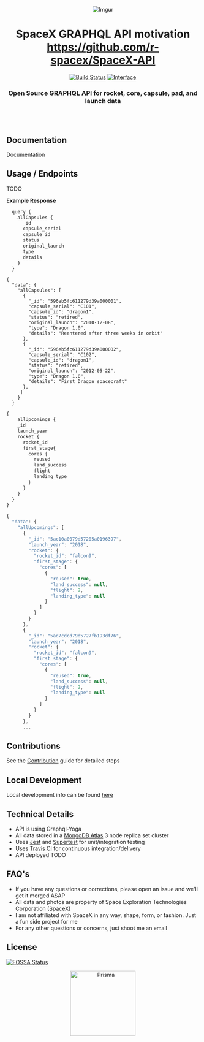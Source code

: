 <div align="center">

![Imgur](https://i.imgur.com/5JlPtsF.jpg)

# SpaceX GRAPHQL API motivation https://github.com/r-spacex/SpaceX-API

[![Build Status](https://travis-ci.org/ronal2do/Graphql-SpaceX-API.svg?branch=master)](https://travis-ci.org/ronal2do/Graphql-SpaceX-API)
[![Interface](https://img.shields.io/badge/interface-grapqhl-ff69b4.svg)]()

### Open Source GRAPHQL API for rocket, core, capsule, pad, and launch data

<br></br>

</div>

## Documentation

Documentation

## Usage / Endpoints

TODO

**Example Response**

```js
  query {
    allCapsules {
      _id
      capsule_serial
      capsule_id
      status
      original_launch
      type
      details
    }
  }
```

```
{
  "data": {
    "allCapsules": [
      {
        "_id": "596eb5fc611279d39a000001",
        "capsule_serial": "C101",
        "capsule_id": "dragon1",
        "status": "retired",
        "original_launch": "2010-12-08",
        "type": "Dragon 1.0",
        "details": "Reentered after three weeks in orbit"
      },
      {
        "_id": "596eb5fc611279d39a000002",
        "capsule_serial": "C102",
        "capsule_id": "dragon1",
        "status": "retired",
        "original_launch": "2012-05-22",
        "type": "Dragon 1.0",
        "details": "First Dragon soacecraft"
      },
     ]
    }
  }
```
```js
{
	allUpcomings {
    _id
    launch_year
    rocket {
      rocket_id
      first_stage{
        cores {
          reused
          land_success
          flight
          landing_type
        }
      }
    }
  }
}
```
```js
{
  "data": {
    "allUpcomings": [
      {
        "_id": "5ac10a0079d57205a0196397",
        "launch_year": "2018",
        "rocket": {
          "rocket_id": "falcon9",
          "first_stage": {
            "cores": [
              {
                "reused": true,
                "land_success": null,
                "flight": 2,
                "landing_type": null
              }
            ]
          }
        }
      },
      {
        "_id": "5ad7cdcd79d5727fb193df76",
        "launch_year": "2018",
        "rocket": {
          "rocket_id": "falcon9",
          "first_stage": {
            "cores": [
              {
                "reused": true,
                "land_success": null,
                "flight": 2,
                "landing_type": null
              }
            ]
          }
        }
      },
      ...
```
## Contributions

See the [Contribution](https://github.com/r-spacex/SpaceX-API/blob/master/CONTRIBUTING.md) guide for detailed steps

## Local Development

Local development info can be found [here](https://github.com/r-spacex/SpaceX-API/wiki/Local-Development)

## Technical Details

* API is using Graphql-Yoga
* All data stored in a [MongoDB Atlas](https://www.mongodb.com/cloud/atlas) 3 node replica set cluster
* Uses [Jest](https://facebook.github.io/jest/) and [Supertest](https://github.com/visionmedia/supertest) for unit/integration testing
* Uses [Travis CI](https://travis-ci.org/) for continuous integration/delivery
* API deployed TODO

## FAQ's

* If you have any questions or corrections, please open an issue and we'll get it merged ASAP
* All data and photos are property of Space Exploration Technologies Corporation (SpaceX)
* I am not affiliated with SpaceX in any way, shape, form, or fashion. Just a fun side project for me
* For any other questions or concerns, just shoot me an email

## License

[![FOSSA Status](https://app.fossa.io/api/projects/git%2Bgithub.com%2Fronal2do%2FGraphql-SpaceX-API.svg?type=large)](https://app.fossa.io/projects/git%2Bgithub.com%2Fronal2do%2FGraphql-SpaceX-API?ref=badge_large)

<p align="center"><a href="https://oss.prisma.io"><img src="https://imgur.com/IMU2ERq.png" alt="Prisma" height="170px"></a></p>
